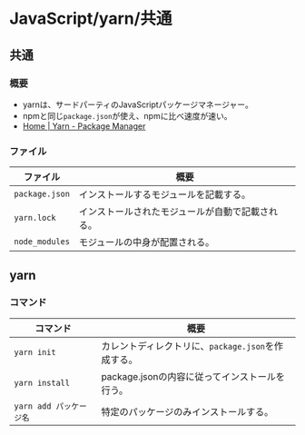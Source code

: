 # JavaScript/yarn/共通

## 共通

### 概要

- yarnは、サードパーティのJavaScriptパッケージマネージャー。
- npmと同じ`package.json`が使え、npmに比べ速度が速い。
- [Home | Yarn - Package Manager](https://yarnpkg.com)

### ファイル

| ファイル       | 概要                                             |
| -------------- | ------------------------------------------------ |
| `package.json` | インストールするモジュールを記載する。           |
| `yarn.lock`    | インストールされたモジュールが自動で記載される。 |
| `node_modules` | モジュールの中身が配置される。                   |

## yarn

### コマンド

|コマンド|概要|
|---|---|
|`yarn init`|カレントディレクトリに、`package.json`を作成する。|
|`yarn install`|package.jsonの内容に従ってインストールを行う。|
|`yarn add パッケージ名`|特定のパッケージのみインストールする。|
